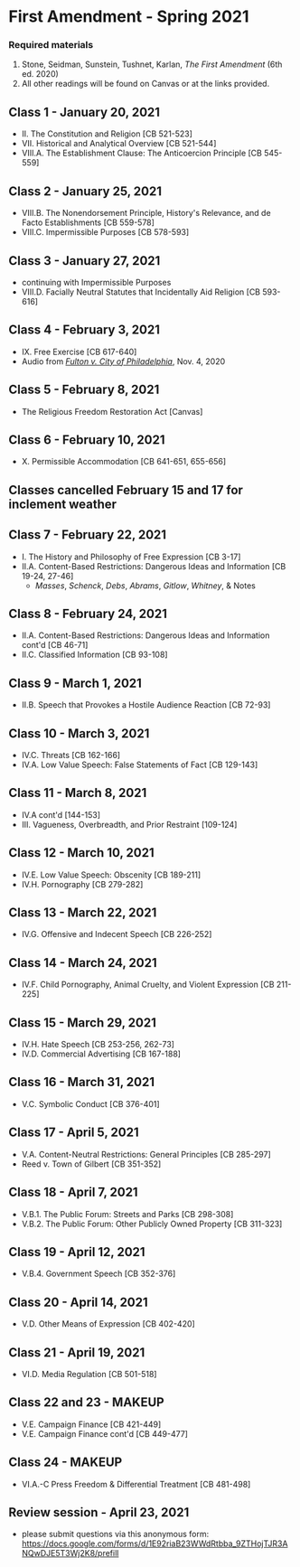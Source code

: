 # First Amendment - Spring 2021

### Required materials
1. Stone, Seidman, Sunstein, Tushnet, Karlan, _The First Amendment_ (6th ed. 2020)
2. All other readings will be found on Canvas or at the links provided.

## Class 1 - January 20, 2021
- II. The Constitution and Religion [CB 521-523]
- VII. Historical and Analytical Overview [CB 521-544]
- VIII.A. The Establishment Clause: The Anticoercion Principle [CB 545-559]

## Class 2 - January 25, 2021
- VIII.B. The Nonendorsement Principle, History's Relevance, and de Facto Establishments [CB 559-578]
- VIII.C. Impermissible Purposes [CB 578-593]

## Class 3 - January 27, 2021
- continuing with Impermissible Purposes
-  VIII.D. Facially Neutral Statutes that Incidentally Aid Religion [CB 593-616]

## Class 4 - February 3, 2021
- IX. Free Exercise [CB 617-640]
- Audio from [_Fulton v. City of Philadelphia_](https://www.oyez.org/cases/2020/19-123), Nov. 4, 2020

## Class 5 - February 8, 2021
- The Religious Freedom Restoration Act [Canvas]

## Class 6 - February 10, 2021
- X. Permissible Accommodation [CB 641-651, 655-656]

## Classes cancelled February 15 and 17 for inclement weather

## Class 7 - February 22, 2021
- I. The History and Philosophy of Free Expression [CB 3-17]
- II.A. Content-Based Restrictions: Dangerous Ideas and Information [CB 19-24, 27-46]
  - _Masses_, _Schenck_, _Debs_, _Abrams_,
      _Gitlow_, _Whitney_, & Notes   

## Class 8 - February 24, 2021
- II.A. Content-Based Restrictions: Dangerous Ideas and Information cont'd [CB 46-71]
- II.C. Classified Information [CB 93-108]

## Class 9 - March 1, 2021
- II.B. Speech that Provokes a Hostile Audience Reaction [CB 72-93]

## Class 10 - March 3, 2021
- IV.C. Threats [CB 162-166]
- IV.A. Low Value Speech: False Statements of Fact [CB 129-143]

## Class 11 - March 8, 2021
- IV.A cont'd [144-153]
- III. Vagueness, Overbreadth, and Prior Restraint [109-124]

## Class 12 - March 10, 2021
- IV.E. Low Value Speech: Obscenity [CB 189-211]
- IV.H. Pornography [CB 279-282]

## Class 13 - March 22, 2021
- IV.G. Offensive and Indecent Speech [CB 226-252]

## Class 14 - March 24, 2021
- IV.F. Child Pornography, Animal Cruelty, and Violent Expression [CB 211-225]

## Class 15 - March 29, 2021
- IV.H. Hate Speech [CB 253-256, 262-73]
- IV.D. Commercial Advertising [CB 167-188]

## Class 16 - March 31, 2021
- V.C. Symbolic Conduct [CB 376-401]

## Class 17 - April 5, 2021
- V.A. Content-Neutral Restrictions: General Principles [CB 285-297]
- Reed v. Town of Gilbert [CB 351-352]

## Class 18 - April 7, 2021
- V.B.1. The Public Forum: Streets and Parks [CB 298-308]
- V.B.2. The Public Forum: Other Publicly Owned Property [CB 311-323]

## Class 19 - April 12, 2021
- V.B.4. Government Speech [CB 352-376]

## Class 20 - April 14, 2021
- V.D. Other Means of Expression [CB 402-420]

## Class 21 - April 19, 2021
- VI.D. Media Regulation [CB 501-518]

## Class 22 and 23 - MAKEUP
- V.E. Campaign Finance [CB 421-449]
- V.E. Campaign Finance cont'd [CB 449-477]

## Class 24 - MAKEUP
- VI.A.-C Press Freedom & Differential Treatment [CB 481-498]

## Review session -   April 23, 2021
- please submit questions via this anonymous form: https://docs.google.com/forms/d/1E92riaB23WWdRtbba_9ZTHojTJR3ANQwDJE5T3Wj2K8/prefill
